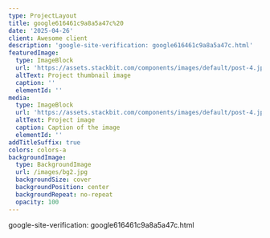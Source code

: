 ```yaml
---
type: ProjectLayout
title: google616461c9a8a5a47c%20
date: '2025-04-26'
client: Awesome client
description: 'google-site-verification: google616461c9a8a5a47c.html'
featuredImage:
  type: ImageBlock
  url: 'https://assets.stackbit.com/components/images/default/post-4.jpeg'
  altText: Project thumbnail image
  caption: ''
  elementId: ''
media:
  type: ImageBlock
  url: 'https://assets.stackbit.com/components/images/default/post-4.jpeg'
  altText: Project image
  caption: Caption of the image
  elementId: ''
addTitleSuffix: true
colors: colors-a
backgroundImage:
  type: BackgroundImage
  url: /images/bg2.jpg
  backgroundSize: cover
  backgroundPosition: center
  backgroundRepeat: no-repeat
  opacity: 100
---
```

google-site-verification: google616461c9a8a5a47c.html

